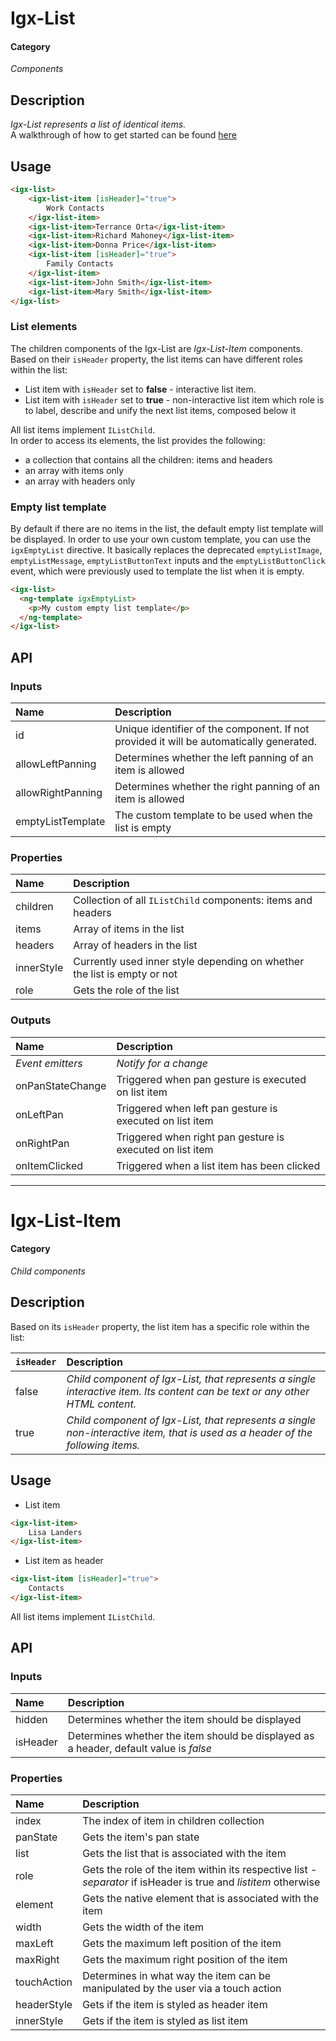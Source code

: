# Igx-List

#### Category
_Components_

## Description
_Igx-List represents a list of identical items._  
A walkthrough of how to get started can be found [here](https://www.infragistics.com/products/ignite-ui-angular/angular/components/list.html)

## Usage
```html
<igx-list>
    <igx-list-item [isHeader]="true">
        Work Contacts
    </igx-list-item>
    <igx-list-item>Terrance Orta</igx-list-item>
    <igx-list-item>Richard Mahoney</igx-list-item>
	<igx-list-item>Donna Price</igx-list-item>
    <igx-list-item [isHeader]="true">
        Family Contacts
    </igx-list-item>
    <igx-list-item>John Smith</igx-list-item>
    <igx-list-item>Mary Smith</igx-list-item>
</igx-list>
```

### List elements
The children components of the Igx-List are *Igx-List-Item* components. Based on their `isHeader` property, the list items can have different roles within the list:

- List item with `isHeader` set to **false** - interactive list item.
- List item with `isHeader` set to **true** - non-interactive list item which role is to label, describe and unify the next list items, composed below it

All list items implement `IListChild`.  
In order to access its elements, the list provides the following: 

- a collection that contains all the children: items and headers
- an array with items only
- an array with headers only

### Empty list template

By default if there are no items in the list, the default empty list template will be displayed.
In order to use your own custom template, you can use the `igxEmptyList` directive. It basically replaces the deprecated `emptyListImage`, `emptyListMessage`, `emptyListButtonText` inputs and the `emptyListButtonClick` event, which were previously used to template the list when it is empty.

```html
<igx-list>
  <ng-template igxEmptyList>
    <p>My custom empty list template</p>
  </ng-template>
</igx-list>
```

## API

### Inputs

| Name | Description |
| :--- | :--- |
| id | Unique identifier of the component. If not provided it will be automatically generated.|
| allowLeftPanning  | Determines whether the left panning of an item is allowed  |
| allowRightPanning  | Determines whether the right panning of an item is allowed  |
| emptyListTemplate  | The custom template to be used when the list is empty  |


### Properties

| Name | Description |
| :--- | :--- |
| children  | Collection of all `IListChild` components: items and headers  |
| items  | Array of items in the list  |
| headers  | Array of headers in the list  |
| innerStyle  | Currently used inner style depending on whether the list is empty or not  |
| role  | Gets the role of the list  |


### Outputs

| Name | Description |
| :--- | :--- |
| *Event emitters* | *Notify for a change* |
| onPanStateChange  | Triggered when pan gesture is executed on list item  |
| onLeftPan  | Triggered when left pan gesture is executed on list item  |
| onRightPan  | Triggered when right pan gesture is executed on list item  |
| onItemClicked  | Triggered when a list item has been clicked  |


----------
# Igx-List-Item

#### Category
_Child components_

## Description
Based on its `isHeader` property, the list item has a specific role within the list:

| `isHeader` | Description |
| :--- | :--- |
| false  | _Child component of Igx-List, that represents a single interactive item. Its content can be text or any other HTML content._  |
| true  | _Child component of Igx-List, that represents a single non-interactive item, that is used as a header of the following items._  |

## Usage
- List item
```html
<igx-list-item>
    Lisa Landers
</igx-list-item>
```

- List item as header
```html
<igx-list-item [isHeader]="true">
    Contacts
</igx-list-item>
```

All list items implement `IListChild`.

## API

### Inputs

| Name | Description |
| :--- | :--- |
| hidden  | Determines whether the item should be displayed  |
| isHeader  | Determines whether the item should be displayed as a header, default value is _false_  |


### Properties

| Name | Description |
| :--- | :--- |
| index  | The index of item in children collection  |
| panState  | Gets the item's pan state  |
| list  | Gets the list that is associated with the item  |
| role  | Gets the role of the item within its respective list - _separator_ if isHeader is true and _listitem_ otherwise   |
| element  | Gets the native element that is associated with the item   |
| width  | Gets the width of the item   |
| maxLeft  | Gets the maximum left position of the item   |
| maxRight  | Gets the maximum right position of the item   |
| touchAction  | Determines in what way the item can be manipulated by the user via a touch action   |
| headerStyle  | Gets if the item is styled as header item   |
| innerStyle  | Gets if the item is styled as list item   |
